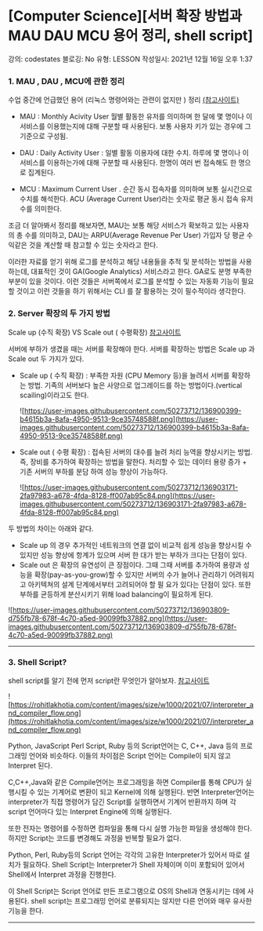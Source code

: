 # [Computer Science][서버 확장 방법과 MAU DAU MCU 용어 정리, shell script]

강의: codestates
블로깅: No
유형: LESSON
작성일시: 2021년 12월 16일 오후 1:37

### 1. MAU , DAU , MCU에 관한 정리

수업 중간에 언급했던 용어 (리눅스 명령어와는 관련이 없지만 ) 정리 [(참고사이트)](https://brunch.co.kr/@supims/165)

- MAU : Monthly Acivity User 월별 활동한 유저를 의미하며 한 달에 몇 명이나 이 서비스를 이용했는지에 대해 구분할 때 사용된다. 보통 사용자 키가 있는 경우에 그 기준으로 구성됨.

- DAU : Daily Activity User : 일별 활동 이용자에 대한 수치. 하루에 몇 명이나 이 서비스를 이용하는가에 대해 구분할 때 사용된다. 한명이 여러 번 접속해도 한 명으로 집계된다.

- MCU : Maximum  Current User . 순간 동시 접속자를 의미하며 보통 실시간으로 수치를 해석한다. ACU (Average Current User)라는 숫자로 평균 동시 접속 유저수를 의미한다.

조금 더 알아봐서 정리를 해보자면, MAU는 보통 해당 서비스가 확보하고 있는 사용자의 총 수를 의미하고, DAU는 ARPU(Average Revenue Per User) 가입자 당 평균 수익같은 것을 계산할 때 참고할 수 있는 숫자라고 한다.

 이러한 자료를 얻기 위해 로그를 분석하고 해당 내용들을 추적 및 분석하는 방법을 사용하는데, 대표적인 것이 GA(Google Analytics) 서비스라고 한다.  GA로도 분명 부족한 부분이 있을 것이다. 이런 것들은 서버쪽에서  로그를 분석할 수 있는 자동화 기능이 필요할 것이고 이런 것들을 하기 위해서는 CLI 를 잘 활용하는 것이 필수적이라 생각한다.

### 2. Server 확장의 두 가지 방법

Scale up (수직 확장)  VS Scale out ( 수평확장) [참고사이트](https://tecoble.techcourse.co.kr/post/2021-10-12-scale-up-scale-out/)

서버에 부하가 생겼을 때는 서버를 확장해야 한다. 서버를 확장하는 방법은 Scale up 과 Scale out 두 가지가 있다. 

- Scale up ( 수직 확장) : 부족한 자원 (CPU Memory 등)을 늘려서 서버를 확장하는 방법. 기족의 서버보다 높은 사양으로 업그레이드를 하는 방법이다.(vertical scailing)이라고도 한다.
    
    ![https://user-images.githubusercontent.com/50273712/136900399-b4615b3a-8afa-4950-9513-9ce35748588f.png](https://user-images.githubusercontent.com/50273712/136900399-b4615b3a-8afa-4950-9513-9ce35748588f.png)
    
- Scale out ( 수평 확장) : 접속된 서버의 대수를 늘려 처리 능역을 향상시키는 방법. 즉, 장비를 추가하여 확장하는 방법을 말한다. 처리할 수 있는 데이터 용량 증가 + 기존 서버의 부하를 분담 하여 성능 향상이 가능하다.
    
    ![https://user-images.githubusercontent.com/50273712/136903171-2fa97983-a678-4fda-8128-ff007ab95c84.png](https://user-images.githubusercontent.com/50273712/136903171-2fa97983-a678-4fda-8128-ff007ab95c84.png)
    

두 방법의 차이는 아래와 같다.

- Scale up 의 경우 추가적인 네트워크의 연결 없이 비교적 쉽게 성능을 향상시킬 수 있지만 성능 향상에 항계가 있으며 서버 한 대가 받는 부하가 크다는 단점이 있다.
- Scale out 은 확장의 유연성이 큰 장점이다. 그때 그때 서버를 추가하여 용량과 성능을 확장(pay-as-you-grow)할 수 있지만 서버의 수가 늘어나 관리하기 어려워지고 아키텍쳐의 설계 단계에서부터 고려되어야 할 필 요가 있다는 단점이 있다. 또한 부하를 균등하게 분산시키기 위해 load balancing이 필요하게 된다.

![https://user-images.githubusercontent.com/50273712/136903809-d755fb78-678f-4c70-a5ed-90099fb37882.png](https://user-images.githubusercontent.com/50273712/136903809-d755fb78-678f-4c70-a5ed-90099fb37882.png)

---

### 3. Shell Script?

shell script를 알기 전에 먼저 script란 무엇인가 알아보자. [참고사이트](https://vallhalla-edition.tistory.com/28)

![https://rohitlakhotia.com/content/images/size/w1000/2021/07/interpreter_and_compiler_flow.png](https://rohitlakhotia.com/content/images/size/w1000/2021/07/interpreter_and_compiler_flow.png)

Python, JavaScript Perl Script, Ruby 등의 Script언어는 C, C++, Java 등의 프로그래밍 언어와 비슷하다. 이들의 차이점은 Script 언어는 Compile이 되지 않고 Interpret 된다. 

C,C++,Java와 같은 Compile언어는 프로그래밍을 하면 Compiler를 통해 CPU가 실행시킬 수 있는 기계어로 변환이 되고 Kernel에 의해 실행된다. 반면 Interpreter언어는 interpreter가 직접 명령어가 담긴 Script를 실행하면서 기계어 반환까지 하며 각 script 언어마다 있는 Interpret Engine에 의해 실행된다. 

또한 전자는 명령어를 수정하면 컴파일을 통해 다시 실행 가능한 파일을 생성해야 한다. 하지만 Script는 코드를 변경해도 과정을 반복할 필요가 없다. 

Python, Perl, Ruby등의 Script 언어는 각각의 고유한 Interpreter가 있어서 따로 설치가 필요하다. Shell Script는 Interpreter가 Shell 자체이며 이미 포함되어 있어서 Shell에서 Interpret 과정을 진행한다.

이 Shell Script는 Script 언어로 만든 프로그램으로 OS의 Shell과 연동시키는 데에 사용된다. shell script는 프로그래밍 언어로 분류되지는 않지만 다른 언어와 매우 유사한 기능을 한다. 

---